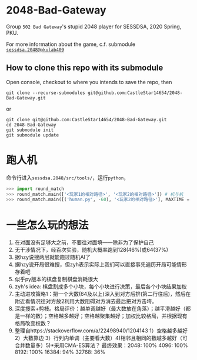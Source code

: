 # 2048-Bad-Gateway
Group `502 Bad Gateway`'s stupid 2048 player for SESSDSA, 2020 Spring, PKU.

For more information about the game, c.f. submodule [`sessdsa.2048@pkulab409`](https://github.com/pkulab409/sessdsa.2048)

## How to clone this repo with its submodule
Open console, checkout to where you intends to save the repo, then
```
git clone --recurse-submodules git@github.com:CastleStar14654/2048-Bad-Gateway.git
```
or
```
git clone git@github.com:CastleStar14654/2048-Bad-Gateway.git
cd 2048-Bad-Gateway
git submodule init
git submodule update
```

# 跑人机
命令行进入`sessdsa.2048/src/tools/`，运行`python`，
```Python
>>> import round_match
>>> round_match.main(['<玩家1的相对路径>', '<玩家2的相对路径>']) # 机与机
>>> round_match.main([('human.py', -60), '<玩家2的相对路径>'], MAXTIME = 5000) # 人机
```

# 一些怎么玩的想法

1. 在对面没有足够大之前，不要往对面填——除非为了保护自己
2. 无干涉情况下，经百次实验，随机大概率跑到128(46%)或64(37%)
3. 据hzy说搜两层就能跑过随机AI了
4. 据hzy说开局很难搜，但zyh表示实际上我们可以直接事先遍历开局可能情形存着吧
5. 似乎py版本的棋盘复制棋盘消耗很大
6. zyh's idea: 棋盘割成多个小块，每个小块进行决策，最后各个小块结果加权
7. 主动进攻策略1：把一个大数(64及以上)深入到对方后排(第二行往后)，然后在附近看情况往对方放2利用大数阻碍对方消去最后把对方击垮。
8. 深度搜索+剪枝。格局评价：越单调越好（最大数放在角落）；越平滑越好（都是一样的数）；空格越多越好；空格越聚集越好；加权比较格局，并根据现有格局改变权数？
9. 整理自https://stackoverflow.com/a/22498940/1204143
  1）空格越多越好 2）大数靠边 3）行列内单调（主要看大数）4)相邻且相同的数越多越好（可合并数量多）5)*采用CMA-ES算法？
  最终效果：2048: 100% 4096: 100% 8192: 100% 16384: 94% 32768: 36%
